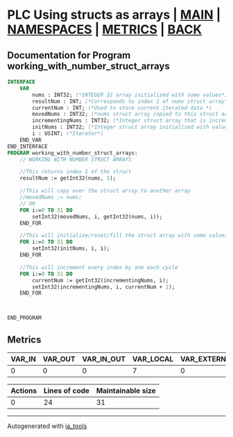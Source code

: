 # PLC Using structs as arrays | [MAIN] | [NAMESPACES] | [METRICS] | [BACK]  

## Documentation for Program working_with_number_struct_arrays  

```pascal
INTERFACE
    VAR
        nums : INT32; (*INTEGER 32 array initialized with some values*)
        resultNum : INT; (*Corresponds to index 1 of nums struct array*)
        currentNum : INT; (*Used to store current iterated data *)
        movedNums : INT32; (*nums struct array copied to this struct array*)
        incrementingNums : INT32; (*Integer struct array that is incrementing every cycle by 1*)
        initNums : INT32; (*Integer struct array initialized with values from 0 - 31*)
        i : USINT; (*Iterator*)
    END_VAR
END_INTERFACE
PROGRAM working_with_number_struct_arrays:
    // WORKING WITH NUMBER STRUCT ARRAYS

    //This returns index 1 of the struct
    resultNum := getInt32(nums, 1);

    //This will copy over the struct array to another array
    //movedNums := nums;
    // OR
    FOR i:=0 TO 31 DO
    	setInt32(movedNums, i, getInt32(nums, i));
    END_FOR

    //This will initialize/reset/fill the struct array with some values
    FOR i:=0 TO 31 DO
    	setInt32(initNums, i, i);
    END_FOR

    //This will increment every index by one each cycle
    FOR i:=0 TO 31 DO
    	currentNum := getInt32(incrementingNums, i);
    	setInt32(incrementingNums, i, currentNum + 1);
    END_FOR



END_PROGRAM
```

## Metrics  

| VAR_IN | VAR_OUT | VAR_IN_OUT | VAR_LOCAL | VAR_EXTERNAL | VAR_GLOBAL | VAR_ACCESS | VAR_TEMP |
| ------ | ------- | ---------- | --------- | ------------ | ---------- | ---------- | -------- |
| 0 | 0 | 0 | 7 | 0 | 0 | 0 | 0 |

| Actions | Lines of code | Maintainable size |
| ------- | ------------- | ----------------- |
| 0 | 24 | 31 |

---
Autogenerated with [ia_tools](https://github.com/tkucic/ia_tools)  

[MAIN]: ../../../../index_st.md
[NAMESPACES]: ../../nsList_st.md
[METRICS]: ../../../metrics_st.md
[BACK]: ../nsMain_st.md

